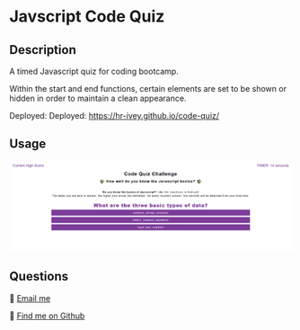 # Javscript Code Quiz

## Description
A timed Javascript quiz for coding bootcamp. 

Within the start and end functions, certain elements are set to be shown or hidden in order to maintain a clean appearance.

Deployed: Deployed: https://hr-ivey.github.io/code-quiz/

## Usage
![Application screenshot](/screenshot.png)

## Questions
🌲 [Email me](mailto:haleyrivey@gmail.com)

🌲 [Find me on Github](https://github.com/hr-ivey)  
